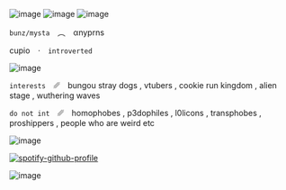 ![image](https://media.discordapp.net/attachments/1161332539408011284/1312337708361715792/tumblr_548f0e46f3dc4c94beab00f5c8b477a5_92b52384_640.gif.webp?ex=674c213b&is=674acfbb&hm=4124a96028f9b5b45e703af0f9297b248e9b37e98a2c71e25ba7b35a9202cf59&&animated=true)
![image](https://media.discordapp.net/attachments/1161332539408011284/1312329611715018804/Untitled738_20241130160703.png?ex=674c19b1&is=674ac831&hm=2aeb7bcd5199821dde6d57a3c8b796bfead2f873a907e668e4e63d91f94722f8&)
![image](https://media.discordapp.net/attachments/1161332539408011284/1312338241868922951/tumblr_8bd0d1a55bdc4ab64942058539320c03_cd4b6619_1280.png?ex=674c21ba&is=674ad03a&hm=80cdc40ca389940a95050a19446b29fb35c2e592c93f7d5d6e2167002b25c709&)

`bunz/mysta` ︵ αnyprns

cupio · `introverted`

![image](https://media.discordapp.net/attachments/1161332539408011284/1312337708361715792/tumblr_548f0e46f3dc4c94beab00f5c8b477a5_92b52384_640.gif.webp?ex=674c213b&is=674acfbb&hm=4124a96028f9b5b45e703af0f9297b248e9b37e98a2c71e25ba7b35a9202cf59&&animated=true)

`interests` ␥ bungou stray dogs , vtubers , cookie run kingdom , alien stage , wuthering waves

`do not int` ␥ homophobes , p3dophiles , l0licons , transphobes , proshippers , people who are weird etc

![image](https://media.discordapp.net/attachments/1161332539408011284/1312337708361715792/tumblr_548f0e46f3dc4c94beab00f5c8b477a5_92b52384_640.gif.webp?ex=674c213b&is=674acfbb&hm=4124a96028f9b5b45e703af0f9297b248e9b37e98a2c71e25ba7b35a9202cf59&&animated=true)

[![spotify-github-profile](https://spotify-github-profile.kittinanx.com/api/view?uid=31xbajw4xxoabluw4bj4m5g3jn54&cover_image=true&theme=novatorem&show_offline=false&background_color=121212&interchange=false&bar_color=c787a2&bar_color_cover=false)](https://github.com/kittinan/spotify-github-profile)

![image](https://media.discordapp.net/attachments/1161332539408011284/1312336895224582196/tumblr_281690dbb879b77859e3564a04d02e38_fd60e9f6_540.png?ex=674d71f9&is=674c2079&hm=617b38bd69b6681237dd2fcb010fc62d80dc46851f0003a99b8dac12aeac9b56&)
